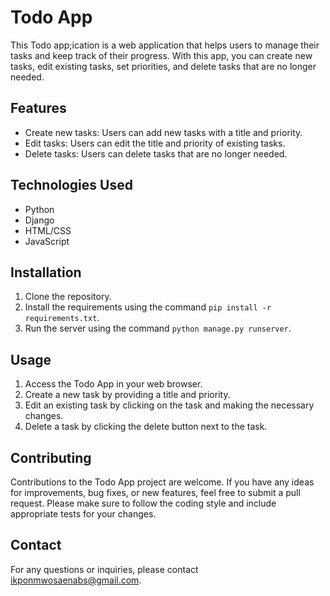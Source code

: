 # Todo App

This Todo app;ication is a web application that helps users to manage their tasks and keep track of their progress. With this app, you can create new tasks, edit existing tasks, set priorities, and delete tasks that are no longer needed.

## Features

- Create new tasks: Users can add new tasks with a title and priority.
- Edit tasks: Users can edit the title and priority of existing tasks.
- Delete tasks: Users can delete tasks that are no longer needed.

## Technologies Used

- Python
- Django
- HTML/CSS
- JavaScript

## Installation

1. Clone the repository.
2. Install the requirements using the command `pip install -r requirements.txt`.
3. Run the server using the command `python manage.py runserver`.

## Usage

1. Access the Todo App in your web browser.
3. Create a new task by providing a title and priority.
4. Edit an existing task by clicking on the task and making the necessary changes.
6. Delete a task by clicking the delete button next to the task.

## Contributing

Contributions to the Todo App project are welcome. If you have any ideas for improvements, bug fixes, or new features, feel free to submit a pull request. Please make sure to follow the coding style and include appropriate tests for your changes.

## Contact

For any questions or inquiries, please contact ikponmwosaenabs@gmail.com.
